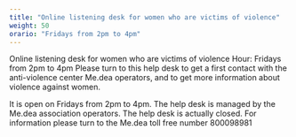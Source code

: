 ```yaml
---
title: "Online listening desk for women who are victims of violence"
weight: 50
orario: "Fridays from 2pm to 4pm"
---
```


Online listening desk for women who are victims of violence
Hour: Fridays from 2pm to 4pm
Please turn to this help desk to get a first contact with the anti-violence center Me.dea operators, and to get more information about violence against women.

It is open on Fridays from 2pm to 4pm.
The help desk is managed by the Me.dea association operators.
The help desk is actually closed. For information please turn to the Me.dea toll free number 800098981

<!--{{< chat party="violenzadomestica" operatorname="Sportello online di ascolto per le donne vittime di violenza" >}}-->
